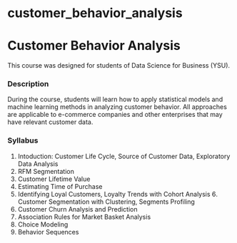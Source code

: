 # customer_behavior_analysis

# Customer Behavior Analysis

This course was designed for students of Data Science for Business (YSU).

### Description

During the course, students will learn how to apply statistical models and machine learning methods in analyzing customer behavior. All approaches are applicable to e-commerce companies and other enterprises that may have relevant customer data.


### Syllabus 

1. Intoduction: Customer Life Cycle, Source of Customer Data, Exploratory Data Analysis
2. RFM Segmentation
3. Customer Lifetime Value
4. Estimating Time of Purchase
5. Identifying Loyal Customers, Loyalty Trends with Cohort Analysis
6․ Customer Segmentation with Clustering, Segments Profiling
7. Customer Churn Analysis and Prediction
8. Association Rules for Market Basket Analysis
9. Choice Modeling
10. Behavior Sequences



